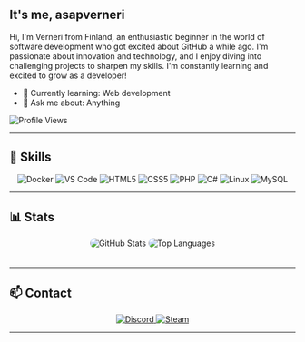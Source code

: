 ## It's me, asapverneri

Hi, I'm Verneri from Finland, an enthusiastic beginner in the world of software development who got excited about GitHub a while ago. 
I'm passionate about innovation and technology, and I enjoy diving into challenging projects to sharpen my skills. 
I'm constantly learning and excited to grow as a developer!

- 🌱 Currently learning: Web development
- 💬 Ask me about: Anything

![Profile Views](https://komarev.com/ghpvc/?username=asapverneri&color=blueviolet)

---

## 🚀 Skills 

<div align="center">
  <img src="https://img.shields.io/badge/Docker-2496ED?style=for-the-badge&logo=docker&logoColor=white" alt="Docker" />
  <img src="https://img.shields.io/badge/VS%20Code-0078D4?style=for-the-badge&logo=visual-studio-code&logoColor=white" alt="VS Code" />
  <img src="https://img.shields.io/badge/HTML5-E34F26?style=for-the-badge&logo=html5&logoColor=white" alt="HTML5" />
  <img src="https://img.shields.io/badge/CSS5-1572B6?style=for-the-badge&logo=css3&logoColor=white" alt="CSS5" />
  <img src="https://img.shields.io/badge/PHP-777BB4?style=for-the-badge&logo=php&logoColor=white" alt="PHP" />
  <img src="https://img.shields.io/badge/C%23-239120?style=for-the-badge&logo=c-sharp&logoColor=white" alt="C#" />
  <img src="https://img.shields.io/badge/Linux-FCC624?style=for-the-badge&logo=linux&logoColor=black" alt="Linux" />
  <img src="https://img.shields.io/badge/MySQL-4479A1?style=for-the-badge&logo=mysql&logoColor=white" alt="MySQL" />
</div>

---

## 📊 Stats

<div align="center">
  <img src="https://github-readme-stats.vercel.app/api?username=asapverneri&show_icons=true&theme=radical&border_color=eb4034" style="border-radius: 10px; margin-bottom: 20px;" alt="GitHub Stats" />
  <img src="https://github-readme-stats.vercel.app/api/top-langs/?username=asapverneri&layout=compact&theme=algolia&border_color=blue" style="border-radius: 10px;" alt="Top Languages" />
</div>

---

## 📫 Contact

<div align="center">
  <a href="https://discordapp.com/users/367644530121637888">
    <img src="https://img.shields.io/badge/Discord-7289DA?style=for-the-badge&logo=discord&logoColor=white" alt="Discord" />
  </a>
  <a href="https://steamcommunity.com/id/vvernerii/">
    <img src="https://img.shields.io/badge/Steam-000000?style=for-the-badge&logo=steam&logoColor=white" alt="Steam" />
  </a>
</div>

---
